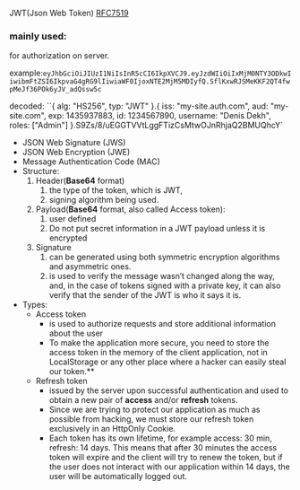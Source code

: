 
JWT(Json Web Token)
[RFC7519](https://datatracker.ietf.org/doc/html/rfc7519)

### mainly used:
for authorization on server.

example:`eyJhbGciOiJIUzI1NiIsInR5cCI6IkpXVCJ9.eyJzdWIiOiIxMjM0NTY3ODkwIiwibmFtZSI6IkpvaG4gRG9lIiwiaWF0IjoxNTE2MjM5MDIyfQ.SflKxwRJSMeKKF2QT4fwpMeJf36POk6yJV_adQssw5c`

decoded:
``{ alg: "HS256", typ: "JWT" }.{ iss: "my-site.auth.com", aud: "my-site.com", exp: 1435937883, id: 1234567890, username: "Denis Dekh", roles: ["Admin"] }.S9Zs/8/uEGGTVVtLggFTizCsMtwOJnRhjaQ2BMUQhcY`

- JSON Web Signature (JWS) 
- JSON Web Encryption (JWE) 
- Message Authentication Code (MAC) 
- Structure:
	1. Header(**Base64** format)
		1. the type of the token, which is JWT, 
		2. signing algorithm being used.
	2. Payload(**Base64** format, also called Access token):
		1. user defined
		2. Do not put secret information in a JWT payload unless it is encrypted
	3. Signature
		1. can be generated using both symmetric encryption algorithms and asymmetric ones.
		2. is used to verify the message wasn’t changed along the way, and, in the case of tokens signed with a private key, it can also verify that the sender of the JWT is who it says it is.
- Types:
	- Access token
		- is used to authorize requests and store additional information about the user
		- To make the application more secure, you need to store the access token in the memory of the client application, not in LocalStorage or any other place where a hacker can easily steal our token.**
	- Refresh token
		- issued by the server upon successful authentication and used to obtain a new pair of **access** and/or **refresh** tokens.
		- Since we are trying to protect our application as much as possible from hacking, we must store our refresh token exclusively in an HttpOnly Cookie.
		- Each token has its own lifetime, for example access: 30 min, refresh: 14 days. This means that after 30 minutes the access token will expire and the client will try to renew the token, but if the user does not interact with our application within 14 days, the user will be automatically logged out.